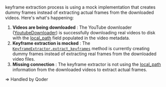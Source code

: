 keyframe extraction process is using a mock implementation that creates dummy frames instead of extracting actual frames from the downloaded videos. Here's what's happening:

1. **Videos are being downloaded** : The YouTube downloader ([YoutubeDownloader](file:///O:/product-video-matching/services/video-crawler/platform_crawler/youtube/downloader/downloader.py#L14-L242)) is successfully downloading real videos to disk with the [local_path](file:///O:/product-video-matching/libs/common-py/common_py/models.py#L43-L43) field populated in the video metadata.
2. **Keyframe extraction is mocked** : The [`KeyframeExtractor.extract_keyframes`](file:///O:/product-video-matching/services/video-crawler/fetcher/keyframe_extractor.py#L18-L43) method is currently creating dummy frames instead of extracting real frames from the downloaded video files.
3. **Missing connection** : The keyframe extractor is not using the [local_path](file:///O:/product-video-matching/libs/common-py/common_py/models.py#L43-L43) information from the downloaded videos to extract actual frames.

=> Handled by Qoder
